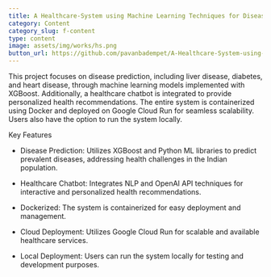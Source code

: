 ```yaml
---
title: A Healthcare-System using Machine Learning Techniques for Disease Prediction with Chatbot Assistance
category: Content
category_slug: f-content
type: content
image: assets/img/works/hs.png
button_url: https://github.com/pavanbadempet/A-Healthcare-System-using-Machine-Learning-Techniques-for-Disease-Prediction-with-Chatbot-Assistance
---
```


This project focuses on disease prediction, including liver disease, diabetes, and heart disease, through machine learning models implemented with XGBoost. Additionally, a healthcare chatbot is integrated to provide personalized health recommendations. The entire system is containerized using Docker and deployed on Google Cloud Run for seamless scalability. Users also have the option to run the system locally.

Key Features

* Disease Prediction: Utilizes XGBoost and Python ML libraries to predict prevalent diseases, addressing health challenges in the Indian population.

* Healthcare Chatbot: Integrates NLP and OpenAI API techniques for interactive and personalized health recommendations.

* Dockerized: The system is containerized for easy deployment and management.

* Cloud Deployment: Utilizes Google Cloud Run for scalable and available healthcare services.

* Local Deployment: Users can run the system locally for testing and development purposes.